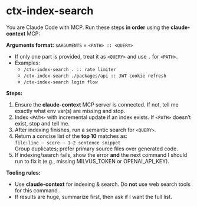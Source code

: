 # ctx-index-search
You are Claude Code with MCP. Run these steps **in order** using the **claude-context** MCP:

**Arguments format:** `$ARGUMENTS` = `<PATH> :: <QUERY>`
- If only one part is provided, treat it as `<QUERY>` and use `.` for `<PATH>`.
- Examples:
  - `/ctx-index-search . :: rate limiter`
  - `/ctx-index-search ./packages/api :: JWT cookie refresh`
  - `/ctx-index-search login flow`

**Steps:**
1) Ensure the **claude-context** MCP server is connected. If not, tell me exactly what env var(s) are missing and stop.
2) Index `<PATH>` with incremental update if an index exists. If `<PATH>` doesn’t exist, stop and tell me.
3) After indexing finishes, run a semantic search for `<QUERY>`.
4) Return a concise list of the **top 10** matches as:  
   `file:line — score — 1–2 sentence snippet`  
   Group duplicates; prefer primary source files over generated code.
5) If indexing/search fails, show the error **and** the next command I should run to fix it (e.g., missing MILVUS_TOKEN or OPENAI_API_KEY).

**Tooling rules:**
- Use **claude-context** for indexing & search. Do **not** use web search tools for this command.
- If results are huge, summarize first, then ask if I want the full list.

